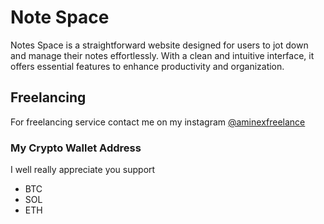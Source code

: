 # Note Space
Notes Space is a straightforward website designed for users to jot down and manage their notes effortlessly. With a clean and intuitive interface, it offers essential features to enhance productivity and organization.









## Freelancing
For freelancing service contact me on my instagram [@aminexfreelance](https://www.instagram.com/aminexfreelance)
### My Crypto Wallet Address 
I well really appreciate you support
- BTC 
- SOL 
- ETH  
